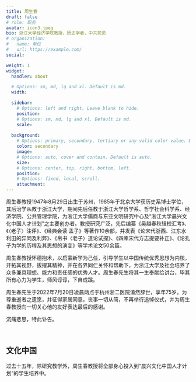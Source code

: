 ```yaml
---
title: 周生春
draft: false
# role: 职务
avatar: icon3.jpeg
bio: 浙江大学经济学院教授，历史学者，中共党员
# organization:
#   name: 单位
#   url: https://example.com/
social:

weight: 1
widget:
  handler: about

  # Options: sm, md, lg and xl. Default is md.
  width:

  sidebar:
    # Options: left and right. Leave blank to hide.
    position:
    # Options: sm, md, lg and xl. Default is md.
    scale:
  
  background:
    # Options: primary, secondary, tertiary or any valid color value. Default is primary.
    color: secondary
    image: 
    # Options: auto, cover and contain. Default is auto.
    size: 
    # Options: center, top, right, bottom, left.
    position: 
    # Options: fixed, local, scroll.
    attachment: 
---
```


周生春教授1947年8月29日出生于苏州，1985年于北京大学获历史系博士学位，其后治学从教于浙江大学，期间先后任教于浙江大学哲学系、哲学社会科学系、经济学院、公共管理学院，为浙江大学儒商与东亚文明研究中心及“浙江大学晨兴文化中国人才计划”之主要创办者。教授研究广泛，先后编纂《吴越春秋辑校汇考》、《〈老子〉注评》、《经典会读·孟子》等著作10余部，并发表《论宋代浙西、江东水利田的异同及利弊》、《帛书〈老子〉道论试探》、《四库宋代方志提要补正》、《论孔子为学的历程及其思想的演变》等学术论文50余篇。

周生春教授怀德抱术，以启蒙新学为己任，引导学生以中国传统优秀思想为内核，开拓其视野，拔擢其精神，并在各界同仁关怀和帮助下，为浙江大学及社会培养了众多兼具理想、能力和责任感的优秀人才。周生春先生将其一生奉献给讲台，毕其所有心力为学生，师风谆谆，下自成蹊。

周生春先生于2022年7月20日凌晨两点于杭州浙二医院溘然辞世，享年75岁。为尊重逝者之遗愿，并征得家属同意，丧事一切从简，不再举行追悼仪式，并为周生春教授向一切关心他的友好表达最后的感谢。

沉痛悲思，特此讣告。

<br>

## 文化中国

过去十五年，除研究教学外，周生春教授将全部身心投入到“晨兴文化中国人才计划”的学生培养中。

<br>
